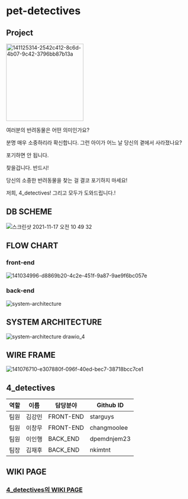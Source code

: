 # pet-detectives

##  Project

<img width="209" alt="141125314-2542c412-8c6d-4b07-9c42-3796bb87b13a" src="https://user-images.githubusercontent.com/83863101/142361753-9d8d3e14-36fa-4deb-b2d4-985b6d921a74.png">

여러분의 반려동물은 어떤 의미인가요?

분명 매우 소중하리라 확신합니다. 그런 아이가 어느 날 당신의 곁에서 사라졌나요? 

포기하면 안 됩니다.

찾을겁니다. 반드시!

당신의 소중한 반려동물을 찾는 걸 결코 포기하지 마세요!

저희, 4_detectives! 그리고 모두가 도와드립니다.!

## DB SCHEME
![스크린샷 2021-11-17 오전 10 49 32](https://user-images.githubusercontent.com/83863101/142362448-683e638f-eabf-4bdb-a483-e5dfd97f9b04.png)

## FLOW CHART
### front-end
![141034996-d8869b20-4c2e-451f-9a87-9ae9f6bc057e](https://user-images.githubusercontent.com/83863101/142362948-5173a6ee-3c30-4f74-83fc-bef04fe7667b.png)

### back-end
![system-architecture](https://user-images.githubusercontent.com/83863101/142367682-cc68c93c-b5fd-4214-95ec-65787d0834ee.jpg)

## SYSTEM ARCHITECTURE
![system-architecture drawio_4](https://user-images.githubusercontent.com/83863101/142362493-58400324-35ea-41cb-bf99-8b9b422f9995.png)

## WIRE FRAME
![141076710-e307880f-096f-40ed-bec7-38718bcc7ce1](https://user-images.githubusercontent.com/83863101/142362581-1df834fd-0b38-4b01-8b74-084e0317db98.jpeg)

## 4_detectives
역할 | 이름 | 담당분야 | Github ID
--- | --- | ------ | ---------
팀원 | 김강민 | FRONT-END | starguys
팀원 | 이창무 | FRONT-END | changmoolee
팀원 | 이인행 | BACK_END | dpemdnjem23
팀장 | 김재후 | BACK_END | nkimtnt

## WIKI PAGE
### [4_detectives의 WIKI PAGE](https://github.com/codestates/pet-detectives/wiki)
